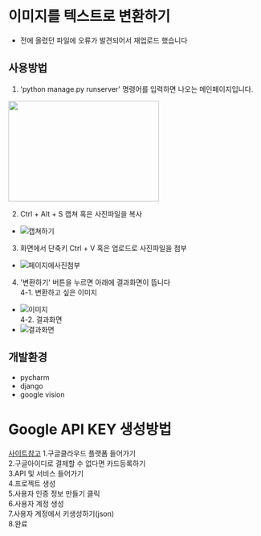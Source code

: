 # 이미지를 텍스트로 변환하기
- 전에 올렸던 파일에 오류가 발견되어서 재업로드 했습니다

## 사용방법

1. 'python manage.py runserver' 명령어를 입력하면 나오는 메인페이지입니다.   
<img src="https://user-images.githubusercontent.com/51938331/130610903-549c4c42-14ac-4437-aa55-e6ce2d8d37ea.png" width="300" height="200"/>

2. Ctrl + Alt + S 캡쳐 혹은 사진파일을 복사  
- ![캡쳐하기](https://user-images.githubusercontent.com/51938331/130611838-f4a9f734-93b4-404a-b4e4-13bcecf5ed94.png)  

3. 화면에서 단축키 Ctrl + V 혹은 업로드로 사진파일을 첨부 
- ![페이지에사진첨부](https://user-images.githubusercontent.com/51938331/130612263-ca0e1809-792e-4204-946f-edfef76d95a0.png)  

4. '변환하기' 버튼을 누르면 아래에 결과화면이 뜹니다  
4-1. 변환하고 싶은 이미지  
- ![이미지](https://user-images.githubusercontent.com/51938331/130613251-e2afe96e-6aae-4f29-8077-792a81ba93ac.png)  
4-2. 결과화면
- ![결과화면](https://user-images.githubusercontent.com/51938331/130613493-7ae54a87-4a5b-4072-bc17-332aa373fdfa.png)

## 개발환경
- pycharm
- django
- google vision

# Google API KEY 생성방법
[사이트참고](https://coding-factory.tistory.com/47)
1.구글클라우드 플랫폼 들어가기  
2.구글아이디로 결제할 수 없다면 카드등록하기  
3.API 및 서비스 들어가기  
4.프로젝트 생성  
5.사용자 인증 정보 만들기 클릭  
6.사용자 계정 생성  
7.사용자 계정에서 키생성하기(json)  
8.완료  
